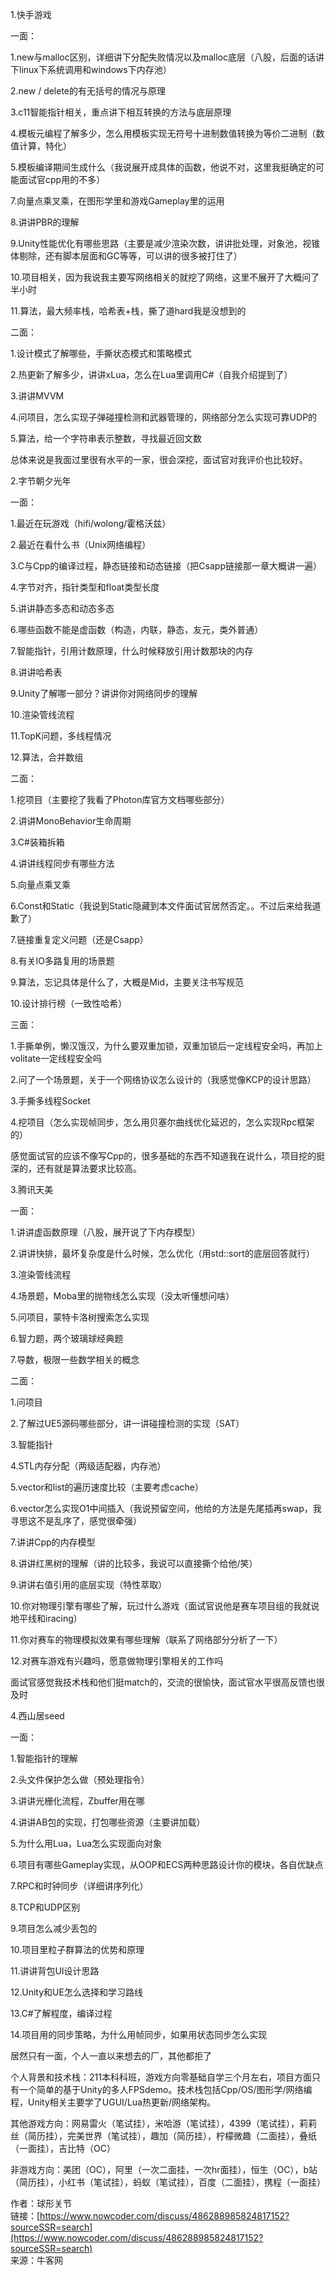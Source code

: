 1.快手游戏

一面：

1.new与malloc区别，详细讲下分配失败情况以及malloc底层（八股，后面的话讲下linux下系统调用和windows下内存池）

2.new / delete的有无括号的情况与原理

3.c11智能指针相关，重点讲下相互转换的方法与底层原理

4.模板元编程了解多少，怎么用模板实现无符号十进制数值转换为等价二进制（数值计算，特化）

5.模板编译期间生成什么（我说展开成具体的函数，他说不对，这里我挺确定的可能面试官cpp用的不多）

7.向量点乘叉乘，在图形学里和游戏Gameplay里的运用

8.讲讲PBR的理解

9.Unity性能优化有哪些思路（主要是减少渲染次数，讲讲批处理，对象池，视锥体剔除，还有脚本层面和GC等等，可以讲的很多被打住了）

10.项目相关，因为我说我主要写网络相关的就挖了网络，这里不展开了大概问了半小时

11.算法，最大频率栈，哈希表+栈，撕了道hard我是没想到的

二面：

1.设计模式了解哪些，手撕状态模式和策略模式

2.热更新了解多少，讲讲xLua，怎么在Lua里调用C#（自我介绍提到了）

3.讲讲MVVM

4.问项目，怎么实现子弹碰撞检测和武器管理的，网络部分怎么实现可靠UDP的

5.算法，给一个字符串表示整数，寻找最近回文数

总体来说是我面过里很有水平的一家，很会深挖，面试官对我评价也比较好。

2.字节朝夕光年

一面：

1.最近在玩游戏（hifi/wolong/霍格沃兹）

2.最近在看什么书（Unix网络编程）

3.C与Cpp的编译过程，静态链接和动态链接（把Csapp链接那一章大概讲一遍）

4.字节对齐，指针类型和float类型长度

5.讲讲静态多态和动态多态

6.哪些函数不能是虚函数（构造，内联，静态，友元，类外普通）

7.智能指针，引用计数原理，什么时候释放引用计数那块的内存

8.讲讲哈希表

9.Unity了解哪一部分？讲讲你对网络同步的理解

10.渲染管线流程

11.TopK问题，多线程情况

12.算法，合并数组

二面：

1.挖项目（主要挖了我看了Photon库官方文档哪些部分）

2.讲讲MonoBehavior生命周期

3.C#装箱拆箱

4.讲讲线程同步有哪些方法

5.向量点乘叉乘

6.Const和Static（我说到Static隐藏到本文件面试官居然否定。。不过后来给我道歉了）

7.链接重复定义问题（还是Csapp）

8.有关IO多路复用的场景题

9.算法，忘记具体是什么了，大概是Mid，主要关注书写规范

10.设计排行榜（一致性哈希）

三面：

1.手撕单例，懒汉饿汉，为什么要双重加锁，双重加锁后一定线程安全吗，再加上volitate一定线程安全吗

2.问了一个场景题，关于一个网络协议怎么设计的（我感觉像KCP的设计思路）

3.手撕多线程Socket

4.挖项目（怎么实现帧同步，怎么用贝塞尔曲线优化延迟的，怎么实现Rpc框架的）

感觉面试官的应该不像写Cpp的，很多基础的东西不知道我在说什么，项目挖的挺深的，还有就是算法要求比较高。

3.腾讯天美

一面：

1.讲讲虚函数原理（八股，展开说了下内存模型）

2.讲讲快排，最坏复杂度是什么时候，怎么优化（用std::sort的底层回答就行）

3.渲染管线流程

4.场景题，Moba里的抛物线怎么实现（没太听懂想问啥）

5.问项目，蒙特卡洛树搜索怎么实现

6.智力题，两个玻璃球经典题

7.导数，极限一些数学相关的概念

二面：

1.问项目

2.了解过UE5源码哪些部分，讲一讲碰撞检测的实现（SAT）

3.智能指针

4.STL内存分配（两级适配器，内存池）

5.vector和list的遍历速度比较（主要考虑cache）

6.vector怎么实现O1中间插入（我说预留空间，他给的方法是先尾插再swap，我寻思这不是乱序了，感觉很牵强）

7.讲讲Cpp的内存模型

8.讲讲红黑树的理解（讲的比较多，我说可以直接撕个给他/笑）

9.讲讲右值引用的底层实现（特性萃取）

10.你对物理引擎有哪些了解，玩过什么游戏（面试官说他是赛车项目组的我就说地平线和iracing）

11.你对赛车的物理模拟效果有哪些理解（联系了网络部分分析了一下）

12.对赛车游戏有兴趣吗，愿意做物理引擎相关的工作吗

面试官感觉我技术栈和他们挺match的，交流的很愉快，面试官水平很高反馈也很及时

4.西山居seed

一面：

1.智能指针的理解

2.头文件保护怎么做（预处理指令）

3.讲讲光栅化流程，Zbuffer用在哪

4.讲讲AB包的实现，打包哪些资源（主要讲加载）

5.为什么用Lua，Lua怎么实现面向对象

6.项目有哪些Gameplay实现，从OOP和ECS两种思路设计你的模块，各自优缺点

7.RPC和时钟同步（详细讲序列化）

8.TCP和UDP区别

9.项目怎么减少丢包的

10.项目里粒子群算法的优势和原理

11.讲讲背包UI设计思路

12.Unity和UE怎么选择和学习路线

13.C#了解程度，编译过程

14.项目用的同步策略，为什么用帧同步，如果用状态同步怎么实现

居然只有一面，个人一直以来想去的厂，其他都拒了

个人背景和技术栈：211本科科班，游戏方向零基础自学三个月左右，项目方面只有一个简单的基于Unity的多人FPSdemo。技术栈包括Cpp/OS/图形学/网络编程，Unity相关主要学了UGUI/Lua热更新/网络架构。

其他游戏方向：网易雷火（笔试挂），米哈游（笔试挂），4399（笔试挂），莉莉丝（简历挂），完美世界（笔试挂），趣加（简历挂），柠檬微趣（二面挂），叠纸（一面挂），吉比特（OC）

非游戏方向：美团（OC），阿里（一次二面挂，一次hr面挂），恒生（OC），b站（简历挂），小红书（笔试挂），蚂蚁（笔试挂），百度（二面挂），携程（一面挂）

  
  
作者：球形关节  
链接：[https://www.nowcoder.com/discuss/486288985824817152?sourceSSR=search](https://www.nowcoder.com/discuss/486288985824817152?sourceSSR=search)  
来源：牛客网